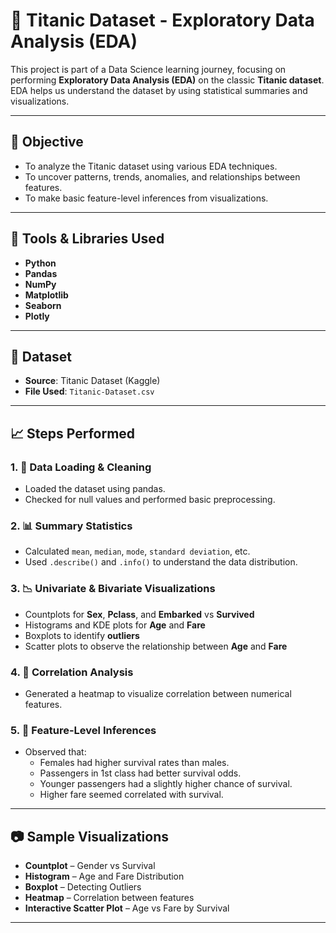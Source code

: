 # 🚢 Titanic Dataset - Exploratory Data Analysis (EDA)

This project is part of a Data Science learning journey, focusing on performing **Exploratory Data Analysis (EDA)** on the classic **Titanic dataset**. EDA helps us understand the dataset by using statistical summaries and visualizations.

---

## 📌 Objective

- To analyze the Titanic dataset using various EDA techniques.
- To uncover patterns, trends, anomalies, and relationships between features.
- To make basic feature-level inferences from visualizations.

---

## 🧰 Tools & Libraries Used

- **Python**
- **Pandas**
- **NumPy**
- **Matplotlib**
- **Seaborn**
- **Plotly**

---

## 📂 Dataset

- **Source**: Titanic Dataset (Kaggle)
- **File Used**: `Titanic-Dataset.csv`

---

## 📈 Steps Performed

### 1. 🧹 Data Loading & Cleaning
- Loaded the dataset using pandas.
- Checked for null values and performed basic preprocessing.

### 2. 📊 Summary Statistics
- Calculated `mean`, `median`, `mode`, `standard deviation`, etc.
- Used `.describe()` and `.info()` to understand the data distribution.

### 3. 📉 Univariate & Bivariate Visualizations
- Countplots for **Sex**, **Pclass**, and **Embarked** vs **Survived**
- Histograms and KDE plots for **Age** and **Fare**
- Boxplots to identify **outliers**
- Scatter plots to observe the relationship between **Age** and **Fare**

### 4. 🔁 Correlation Analysis
- Generated a heatmap to visualize correlation between numerical features.

### 5. 📌 Feature-Level Inferences
- Observed that:
  - Females had higher survival rates than males.
  - Passengers in 1st class had better survival odds.
  - Younger passengers had a slightly higher chance of survival.
  - Higher fare seemed correlated with survival.

---

## 📷 Sample Visualizations

- **Countplot** – Gender vs Survival
- **Histogram** – Age and Fare Distribution
- **Boxplot** – Detecting Outliers
- **Heatmap** – Correlation between features
- **Interactive Scatter Plot** – Age vs Fare by Survival

---

